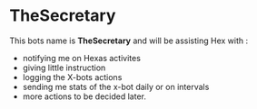 # TheSecretary

This bots name is **TheSecretary** and will be assisting Hex with :

- notifying me on Hexas activites
- giving little instruction
- logging the X-bots actions
- sending me stats of the x-bot daily or on intervals
- more actions to be decided later.
